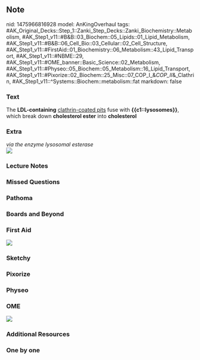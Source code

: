 ## Note
nid: 1475966816928
model: AnKingOverhaul
tags: #AK_Original_Decks::Step_1::Zanki_Step_Decks::Zanki_Biochemistry::Metabolism, #AK_Step1_v11::#B&B::03_Biochem::05_Lipids::01_Lipid_Metabolism, #AK_Step1_v11::#B&B::06_Cell_Bio::03_Cellular::02_Cell_Structure, #AK_Step1_v11::#FirstAid::01_Biochemistry::06_Metabolism::43_Lipid_Transport, #AK_Step1_v11::#NBME::29, #AK_Step1_v11::#OME_banner::Basic_Science::02_Metabolism, #AK_Step1_v11::#Physeo::05_Biochem::05_Metabolism::16_Lipid_Transport, #AK_Step1_v11::#Pixorize::02_Biochem::25_Misc::07_COP_I_&_COP_II_&_Clathrin, #AK_Step1_v11::^Systems::Biochem::metabolism::fat
markdown: false

### Text
<div>
  <div>
    <div>
      The <b>LDL-containing</b> <u>clathrin-coated pits</u> fuse
      with <b>{{c1::lysosomes}}</b>, which break down
      <b>cholesterol ester</b> into <b>cholesterol</b>
    </div>
  </div>
</div>

### Extra
<div>
  <i>via the enzyme lysosomal esterase</i>
</div>
<div><img src="paste-426473072624001.jpg"></div>

### Lecture Notes


### Missed Questions


### Pathoma


### Boards and Beyond


### First Aid
<div><img src="tmpkMpd4d.png"></div>

### Sketchy


### Pixorize


### Physeo


### OME
<div class="ome-widget">
  <a href=
  "https://onlinemeded.org/spa/metabolism?ref=anki"><img src=
  "_OME_AnkiFlashcards_Topic_1.png"></a>
</div>

### Additional Resources


### One by one

